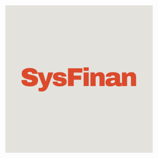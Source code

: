 <p align="center">
    <img src="src/resources/logo/logo-sysfinan.png"
        width="400" alt="Logo SysFinan"
>
</p>
